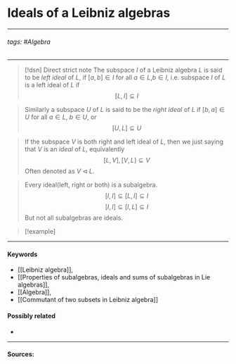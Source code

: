 # Ideals of a Leibniz algebras
***
###### tags: #Algebra 
***
>[!dsn] Direct strict note
>The subspace $I$ of a Leibniz algebra $L$ is said to be *left ideal* of $L$, if $[a,b]\in I$ for all $a\in L$,$b\in I$, i.e. subspace $I$ of $L$ is a left ideal of $L$ if
>$$[L,I]\subseteq I$$

>Similarly a subspace $U$ of $L$ is said to be the *right ideal* of $L$ if $[b,a]\in U$ for all $a\in L$, $b\in U$, or
>$$[U,L]\subseteq U$$

>If the subspace $V$ is both right and left ideal of $L$, then we just saying that $V$ is an *ideal* of $L$, equivalently
>$$[L,V],[V,L]\subseteq V$$
>Often denoted as $V\triangleleft L$.

>Every ideal(left, right or both) is a subalgebra.
>$$[I,I]\subseteq[L,I]\subseteq I$$
>$$[I,I]\subseteq[I,L]\subseteq I$$
>But not all subalgebras are ideals.

>[!example] 
>
***
#### Keywords
- [[Leibniz algebra]],
- [[Properties of subalgebras, ideals and sums of subalgebras in Lie algebras]],
- [[Algebra]],
- [[Commutant of two subsets in Leibniz algebra]]
#### Possibly related
- 
***
#### Sources: